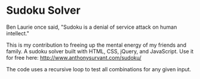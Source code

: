 # Sudoku Solver
Ben Laurie once said, "Sudoku is a denial of service attack on human intellect."

This is my contribution to freeing up the mental energy of my friends and family. A sudoku solver built with HTML, CSS, jQuery, and JavaScript. Use it for free here: http://www.anthonysurvant.com/sudoku/

The code uses a recursive loop to test all combinations for any given input.
